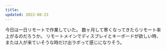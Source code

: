 ```yaml
---
title: 
updated: 2022-08-23
---
```


今日は一日リモートで作業していた。
数ヶ月して寒くなってきたらリモート率上がるのだろうか。
リモートメインでディスプレイとキーボードが欲しい時、または人が来ていそうな時だけ出ラボって感じになりそう。

